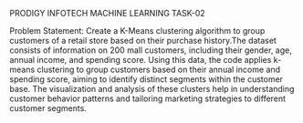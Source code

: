 PRODIGY INFOTECH MACHINE LEARNING TASK-02

Problem Statement: Create a K-Means clustering algorithm to group customers of a retail store based on their purchase history.The dataset consists of information on 200 mall customers, including their gender, age, annual income, and spending score. Using this data, the code applies k-means clustering to group customers based on their annual income and spending score, aiming to identify distinct segments within the customer base. The visualization and analysis of these clusters help in understanding customer behavior patterns and tailoring marketing strategies to different customer segments.
